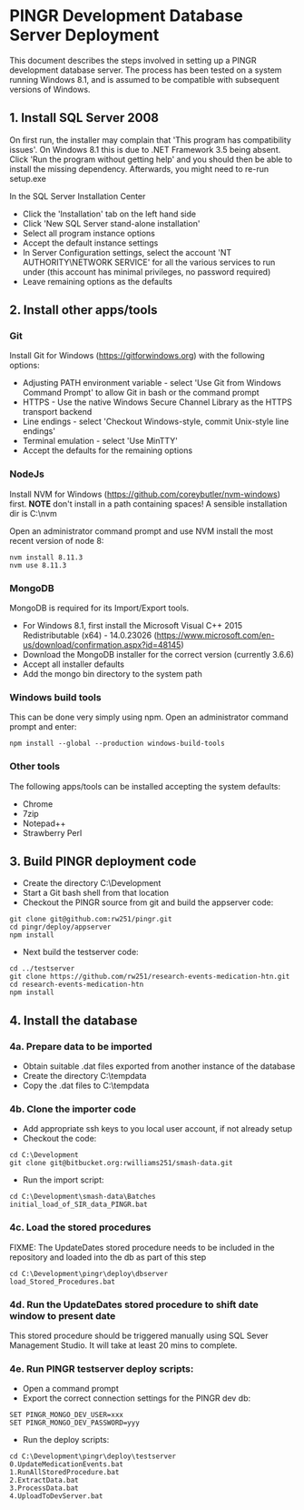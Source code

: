# PINGR Development Database Server Deployment

This document describes the steps involved in setting up a PINGR development database server.   The process has been tested on a system running Windows 8.1, and is assumed to be compatible with subsequent versions of Windows. 

## 1. Install SQL Server 2008

On first run, the installer may complain that 'This program has compatibility issues'. On Windows 8.1 this is due to .NET Framework 3.5 being absent. Click 'Run the program without getting help' and you should then be able to install the missing dependency. Afterwards, you might need to re-run setup.exe

In the SQL Server Installation Center 

 * Click the 'Installation' tab on the left hand side
 * Click 'New SQL Server stand-alone installation'
 * Select all program instance options
 * Accept the default instance settings
 * In Server Configuration settings, select the account 'NT AUTHORITY\NETWORK SERVICE' for all the various services to run under (this account has minimal privileges, no password required)
 * Leave remaining options as the defaults

## 2. Install other apps/tools

### Git

Install Git for Windows (https://gitforwindows.org) with the following options: 

 * Adjusting PATH environment variable - select 'Use Git from Windows Command Prompt' to allow Git in bash or the command prompt 
 * HTTPS - Use the native Windows Secure Channel Library as the HTTPS transport backend
 * Line endings - select 'Checkout Windows-style, commit Unix-style line endings'
 * Terminal emulation - select 'Use MinTTY'
 * Accept the defaults for the remaining options

### NodeJs

Install NVM for Windows (https://github.com/coreybutler/nvm-windows) first. **NOTE** don't install in a path containing spaces! A sensible installation dir is C:\nvm
		
Open an administrator command prompt and use NVM install the most recent version of node 8:

```
nvm install 8.11.3
nvm use 8.11.3
```

### MongoDB

MongoDB is required for its Import/Export tools. 

 * For Windows 8.1, first install the Microsoft Visual C++ 2015 Redistributable (x64) - 14.0.23026 (https://www.microsoft.com/en-us/download/confirmation.aspx?id=48145)
 * Download the MongoDB installer for the correct version (currently 3.6.6)
 * Accept all installer defaults
 * Add the mongo bin directory to the system path

### Windows build tools    

This can be done very simply using npm. Open an administrator command prompt and enter:

```
npm install --global --production windows-build-tools
```

### Other tools

The following apps/tools can be installed accepting the system defaults:

 * Chrome
 * 7zip 
 * Notepad++
 * Strawberry Perl

## 3. Build PINGR deployment code

 * Create the directory C:\Development 
 * Start a Git bash shell from that location
 * Checkout the PINGR source from git and build the appserver code:

```
git clone git@github.com:rw251/pingr.git
cd pingr/deploy/appserver
npm install
```

* Next build the testserver code:

```
cd ../testserver
git clone https://github.com/rw251/research-events-medication-htn.git
cd research-events-medication-htn
npm install
```

## 4. Install the database

### 4a. Prepare data to be imported

 * Obtain suitable .dat files exported from another instance of the database
 * Create the directory C:\tempdata
 * Copy the .dat files to C:\tempdata

### 4b. Clone the importer code

 * Add appropriate ssh keys to you local user account, if not already setup
 * Checkout the code:

```
cd C:\Development
git clone git@bitbucket.org:rwilliams251/smash-data.git
```

 * Run the import script:

```	
cd C:\Development\smash-data\Batches
initial_load_of_SIR_data_PINGR.bat
```
	
### 4c. Load the stored procedures

FIXME: The UpdateDates stored procedure needs to be included in the repository and loaded into the db as part of this step

```
cd C:\Development\pingr\deploy\dbserver
load_Stored_Procedures.bat
```

### 4d. Run the UpdateDates stored procedure to shift date window to present date

This stored procedure should be triggered manually using SQL Sever Management Studio. It will take at least 20 mins to complete. 

### 4e. Run PINGR testserver deploy scripts: 

 * Open a command prompt
 * Export the correct connection settings for the PINGR dev db:

```
SET PINGR_MONGO_DEV_USER=xxx
SET PINGR_MONGO_DEV_PASSWORD=yyy
```

 * Run the deploy scripts:
	
```
cd C:\Development\pingr\deploy\testserver
0.UpdateMedicationEvents.bat
1.RunAllStoredProcedure.bat
2.ExtractData.bat
3.ProcessData.bat
4.UploadToDevServer.bat
```

